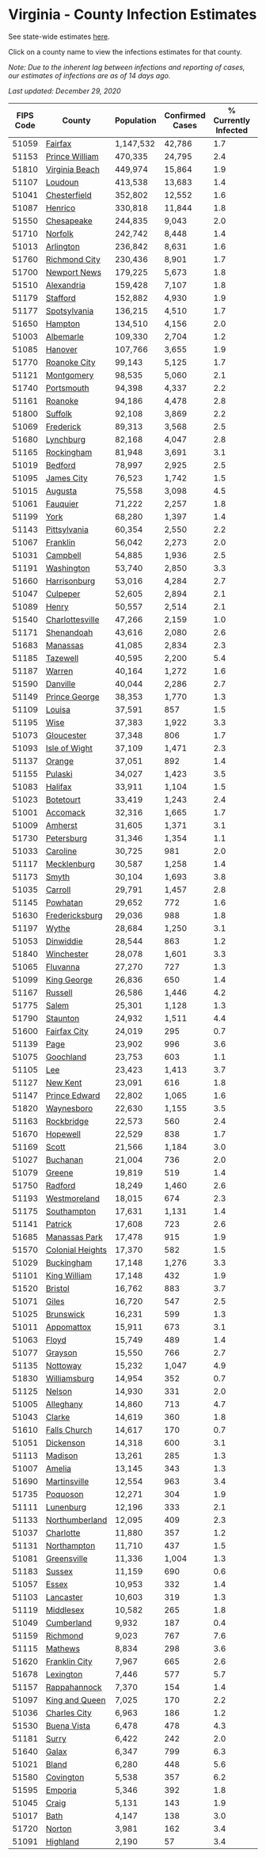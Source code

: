 # Virginia - County Infection Estimates

See state-wide estimates [here](/infections/us-va).

Click on a county name to view the infections estimates for that county.

*Note: Due to the inherent lag between infections and reporting of cases, our estimates of infections are as of 14 days ago.*

*Last updated: December 29, 2020*

|   FIPS Code |                               County |   Population |   Confirmed Cases |   % Currently Infected |   % Total Infected |
|-------------|--------------------------------------|--------------|-------------------|------------------------|--------------------|
|       51059 |                   [Fairfax](fairfax) |    1,147,532 |            42,786 |                    1.7 |               14.1 |
|       51153 |     [Prince William](prince-william) |      470,335 |            24,795 |                    2.4 |               19.3 |
|       51810 |     [Virginia Beach](virginia-beach) |      449,974 |            15,864 |                    1.9 |               11.3 |
|       51107 |                   [Loudoun](loudoun) |      413,538 |            13,683 |                    1.4 |               11.9 |
|       51041 |         [Chesterfield](chesterfield) |      352,802 |            12,552 |                    1.6 |               12.3 |
|       51087 |                   [Henrico](henrico) |      330,818 |            11,844 |                    1.8 |               12.7 |
|       51550 |             [Chesapeake](chesapeake) |      244,835 |             9,043 |                    2.0 |               12.1 |
|       51710 |                   [Norfolk](norfolk) |      242,742 |             8,448 |                    1.4 |               11.6 |
|       51013 |               [Arlington](arlington) |      236,842 |             8,631 |                    1.6 |               13.8 |
|       51760 |       [Richmond City](richmond-city) |      230,436 |             8,901 |                    1.7 |               13.5 |
|       51700 |         [Newport News](newport-news) |      179,225 |             5,673 |                    1.8 |               10.3 |
|       51510 |             [Alexandria](alexandria) |      159,428 |             7,107 |                    1.8 |               17.3 |
|       51179 |                 [Stafford](stafford) |      152,882 |             4,930 |                    1.9 |               11.2 |
|       51177 |         [Spotsylvania](spotsylvania) |      136,215 |             4,510 |                    1.7 |               11.3 |
|       51650 |                   [Hampton](hampton) |      134,510 |             4,156 |                    2.0 |               10.1 |
|       51003 |               [Albemarle](albemarle) |      109,330 |             2,704 |                    1.2 |                8.1 |
|       51085 |                   [Hanover](hanover) |      107,766 |             3,655 |                    1.9 |               11.0 |
|       51770 |         [Roanoke City](roanoke-city) |       99,143 |             5,125 |                    1.7 |               16.2 |
|       51121 |             [Montgomery](montgomery) |       98,535 |             5,060 |                    2.1 |               15.8 |
|       51740 |             [Portsmouth](portsmouth) |       94,398 |             4,337 |                    2.2 |               15.2 |
|       51161 |                   [Roanoke](roanoke) |       94,186 |             4,478 |                    2.8 |               14.6 |
|       51800 |                   [Suffolk](suffolk) |       92,108 |             3,869 |                    2.2 |               14.0 |
|       51069 |               [Frederick](frederick) |       89,313 |             3,568 |                    2.5 |               13.0 |
|       51680 |               [Lynchburg](lynchburg) |       82,168 |             4,047 |                    2.8 |               15.2 |
|       51165 |             [Rockingham](rockingham) |       81,948 |             3,691 |                    3.1 |               15.5 |
|       51019 |                   [Bedford](bedford) |       78,997 |             2,925 |                    2.5 |               11.4 |
|       51095 |             [James City](james-city) |       76,523 |             1,742 |                    1.5 |                8.2 |
|       51015 |                   [Augusta](augusta) |       75,558 |             3,098 |                    4.5 |               12.4 |
|       51061 |                 [Fauquier](fauquier) |       71,222 |             2,257 |                    1.8 |               10.9 |
|       51199 |                         [York](york) |       68,280 |             1,397 |                    1.4 |                6.7 |
|       51143 |         [Pittsylvania](pittsylvania) |       60,354 |             2,550 |                    2.2 |               13.1 |
|       51067 |                 [Franklin](franklin) |       56,042 |             2,273 |                    2.0 |               12.2 |
|       51031 |                 [Campbell](campbell) |       54,885 |             1,936 |                    2.5 |               10.6 |
|       51191 |             [Washington](washington) |       53,740 |             2,850 |                    3.3 |               16.0 |
|       51660 |         [Harrisonburg](harrisonburg) |       53,016 |             4,284 |                    2.7 |               29.6 |
|       51047 |                 [Culpeper](culpeper) |       52,605 |             2,894 |                    2.1 |               20.0 |
|       51089 |                       [Henry](henry) |       50,557 |             2,514 |                    2.1 |               15.8 |
|       51540 |   [Charlottesville](charlottesville) |       47,266 |             2,159 |                    1.0 |               14.9 |
|       51171 |             [Shenandoah](shenandoah) |       43,616 |             2,080 |                    2.6 |               17.1 |
|       51683 |                 [Manassas](manassas) |       41,085 |             2,834 |                    2.3 |               28.3 |
|       51185 |                 [Tazewell](tazewell) |       40,595 |             2,200 |                    5.4 |               15.8 |
|       51187 |                     [Warren](warren) |       40,164 |             1,272 |                    1.6 |               10.7 |
|       51590 |                 [Danville](danville) |       40,044 |             2,286 |                    2.7 |               17.9 |
|       51149 |       [Prince George](prince-george) |       38,353 |             1,770 |                    1.3 |               14.9 |
|       51109 |                     [Louisa](louisa) |       37,591 |               857 |                    1.5 |                7.5 |
|       51195 |                         [Wise](wise) |       37,383 |             1,922 |                    3.3 |               15.4 |
|       51073 |             [Gloucester](gloucester) |       37,348 |               806 |                    1.7 |                7.0 |
|       51093 |       [Isle of Wight](isle-of-wight) |       37,109 |             1,471 |                    2.3 |               13.4 |
|       51137 |                     [Orange](orange) |       37,051 |               892 |                    1.4 |                8.0 |
|       51155 |                   [Pulaski](pulaski) |       34,027 |             1,423 |                    3.5 |               12.3 |
|       51083 |                   [Halifax](halifax) |       33,911 |             1,104 |                    1.5 |               10.0 |
|       51023 |               [Botetourt](botetourt) |       33,419 |             1,243 |                    2.4 |               11.5 |
|       51001 |                 [Accomack](accomack) |       32,316 |             1,665 |                    1.7 |               23.6 |
|       51009 |                   [Amherst](amherst) |       31,605 |             1,371 |                    3.1 |               13.2 |
|       51730 |             [Petersburg](petersburg) |       31,346 |             1,354 |                    1.1 |               14.4 |
|       51033 |                 [Caroline](caroline) |       30,725 |               981 |                    2.0 |               10.4 |
|       51117 |           [Mecklenburg](mecklenburg) |       30,587 |             1,258 |                    1.4 |               14.7 |
|       51173 |                       [Smyth](smyth) |       30,104 |             1,693 |                    3.8 |               17.0 |
|       51035 |                   [Carroll](carroll) |       29,791 |             1,457 |                    2.8 |               15.8 |
|       51145 |                 [Powhatan](powhatan) |       29,652 |               772 |                    1.6 |                8.1 |
|       51630 |     [Fredericksburg](fredericksburg) |       29,036 |               988 |                    1.8 |               12.1 |
|       51197 |                       [Wythe](wythe) |       28,684 |             1,250 |                    3.1 |               13.1 |
|       51053 |               [Dinwiddie](dinwiddie) |       28,544 |               863 |                    1.2 |                9.9 |
|       51840 |             [Winchester](winchester) |       28,078 |             1,601 |                    3.3 |               18.9 |
|       51065 |                 [Fluvanna](fluvanna) |       27,270 |               727 |                    1.3 |                9.4 |
|       51099 |           [King George](king-george) |       26,836 |               650 |                    1.4 |                8.2 |
|       51167 |                   [Russell](russell) |       26,586 |             1,446 |                    4.2 |               16.2 |
|       51775 |                       [Salem](salem) |       25,301 |             1,128 |                    1.3 |               13.8 |
|       51790 |                 [Staunton](staunton) |       24,932 |             1,511 |                    4.4 |               18.2 |
|       51600 |         [Fairfax City](fairfax-city) |       24,019 |               295 |                    0.7 |                4.6 |
|       51139 |                         [Page](page) |       23,902 |               996 |                    3.6 |               15.4 |
|       51075 |               [Goochland](goochland) |       23,753 |               603 |                    1.1 |                9.2 |
|       51105 |                           [Lee](lee) |       23,423 |             1,413 |                    3.7 |               18.1 |
|       51127 |                 [New Kent](new-kent) |       23,091 |               616 |                    1.8 |                8.5 |
|       51147 |       [Prince Edward](prince-edward) |       22,802 |             1,065 |                    1.6 |               16.1 |
|       51820 |             [Waynesboro](waynesboro) |       22,630 |             1,155 |                    3.5 |               15.1 |
|       51163 |             [Rockbridge](rockbridge) |       22,573 |               560 |                    2.4 |                7.5 |
|       51670 |                 [Hopewell](hopewell) |       22,529 |               838 |                    1.7 |               12.5 |
|       51169 |                       [Scott](scott) |       21,566 |             1,184 |                    3.0 |               16.5 |
|       51027 |                 [Buchanan](buchanan) |       21,004 |               736 |                    2.0 |               10.5 |
|       51079 |                     [Greene](greene) |       19,819 |               519 |                    1.4 |                8.5 |
|       51750 |                   [Radford](radford) |       18,249 |             1,460 |                    2.6 |               24.7 |
|       51193 |         [Westmoreland](westmoreland) |       18,015 |               674 |                    2.3 |               12.6 |
|       51175 |           [Southampton](southampton) |       17,631 |             1,131 |                    1.4 |               22.5 |
|       51141 |                   [Patrick](patrick) |       17,608 |               723 |                    2.6 |               12.8 |
|       51685 |       [Manassas Park](manassas-park) |       17,478 |               915 |                    1.9 |               21.0 |
|       51570 | [Colonial Heights](colonial-heights) |       17,370 |               582 |                    1.5 |               12.1 |
|       51029 |             [Buckingham](buckingham) |       17,148 |             1,276 |                    3.3 |               30.3 |
|       51101 |         [King William](king-william) |       17,148 |               432 |                    1.9 |                8.1 |
|       51520 |                   [Bristol](bristol) |       16,762 |               883 |                    3.7 |               15.5 |
|       51071 |                       [Giles](giles) |       16,720 |               547 |                    2.5 |                9.8 |
|       51025 |               [Brunswick](brunswick) |       16,231 |               599 |                    1.3 |               12.2 |
|       51011 |             [Appomattox](appomattox) |       15,911 |               673 |                    3.1 |               13.1 |
|       51063 |                       [Floyd](floyd) |       15,749 |               489 |                    1.4 |                9.6 |
|       51077 |                   [Grayson](grayson) |       15,550 |               766 |                    2.7 |               15.7 |
|       51135 |                 [Nottoway](nottoway) |       15,232 |             1,047 |                    4.9 |               21.5 |
|       51830 |         [Williamsburg](williamsburg) |       14,954 |               352 |                    0.7 |                8.6 |
|       51125 |                     [Nelson](nelson) |       14,930 |               331 |                    2.0 |                7.1 |
|       51005 |               [Alleghany](alleghany) |       14,860 |               713 |                    4.7 |               14.4 |
|       51043 |                     [Clarke](clarke) |       14,619 |               360 |                    1.8 |                7.7 |
|       51610 |         [Falls Church](falls-church) |       14,617 |               170 |                    0.7 |                5.3 |
|       51051 |               [Dickenson](dickenson) |       14,318 |               600 |                    3.1 |               12.5 |
|       51113 |                   [Madison](madison) |       13,261 |               285 |                    1.3 |                7.3 |
|       51007 |                     [Amelia](amelia) |       13,145 |               343 |                    1.3 |                8.9 |
|       51690 |         [Martinsville](martinsville) |       12,554 |               963 |                    3.4 |               24.1 |
|       51735 |                 [Poquoson](poquoson) |       12,271 |               304 |                    1.9 |                7.7 |
|       51111 |               [Lunenburg](lunenburg) |       12,196 |               333 |                    2.1 |                7.5 |
|       51133 |     [Northumberland](northumberland) |       12,095 |               409 |                    2.3 |               10.8 |
|       51037 |               [Charlotte](charlotte) |       11,880 |               357 |                    1.2 |                9.6 |
|       51131 |           [Northampton](northampton) |       11,710 |               437 |                    1.5 |               17.1 |
|       51081 |           [Greensville](greensville) |       11,336 |             1,004 |                    1.3 |               32.1 |
|       51183 |                     [Sussex](sussex) |       11,159 |               690 |                    0.6 |               22.9 |
|       51057 |                       [Essex](essex) |       10,953 |               332 |                    1.4 |               10.4 |
|       51103 |               [Lancaster](lancaster) |       10,603 |               319 |                    1.3 |                9.1 |
|       51119 |               [Middlesex](middlesex) |       10,582 |               265 |                    1.8 |                8.0 |
|       51049 |             [Cumberland](cumberland) |        9,932 |               187 |                    0.4 |                7.0 |
|       51159 |                 [Richmond](richmond) |        9,023 |               767 |                    7.6 |               35.4 |
|       51115 |                   [Mathews](mathews) |        8,834 |               298 |                    3.6 |               10.2 |
|       51620 |       [Franklin City](franklin-city) |        7,967 |               665 |                    2.6 |               27.6 |
|       51678 |               [Lexington](lexington) |        7,446 |               577 |                    5.7 |               23.0 |
|       51157 |         [Rappahannock](rappahannock) |        7,370 |               154 |                    1.4 |                6.9 |
|       51097 |     [King and Queen](king-and-queen) |        7,025 |               170 |                    2.2 |                8.0 |
|       51036 |         [Charles City](charles-city) |        6,963 |               186 |                    1.2 |                9.5 |
|       51530 |           [Buena Vista](buena-vista) |        6,478 |               478 |                    4.3 |               22.8 |
|       51181 |                       [Surry](surry) |        6,422 |               242 |                    2.0 |               11.9 |
|       51640 |                       [Galax](galax) |        6,347 |               799 |                    6.3 |               43.8 |
|       51021 |                       [Bland](bland) |        6,280 |               448 |                    5.6 |               21.4 |
|       51580 |               [Covington](covington) |        5,538 |               357 |                    6.2 |               19.2 |
|       51595 |                   [Emporia](emporia) |        5,346 |               392 |                    1.8 |               27.3 |
|       51045 |                       [Craig](craig) |        5,131 |               143 |                    1.9 |                8.6 |
|       51017 |                         [Bath](bath) |        4,147 |               138 |                    3.0 |                9.4 |
|       51720 |                     [Norton](norton) |        3,981 |               162 |                    3.4 |               11.8 |
|       51091 |                 [Highland](highland) |        2,190 |                57 |                    3.4 |                8.2 |